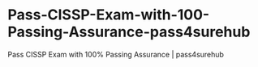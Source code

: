 # Pass-CISSP-Exam-with-100-Passing-Assurance-pass4surehub
Pass  CISSP Exam with 100% Passing Assurance | pass4surehub
